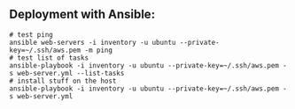 ## Deployment with Ansible:

	# test ping
	ansible web-servers -i inventory -u ubuntu --private-key=~/.ssh/aws.pem -m ping
	# test list of tasks
 	ansible-playbook -i inventory -u ubuntu --private-key=~/.ssh/aws.pem -s web-server.yml --list-tasks
	# install stuff on the host
 	ansible-playbook -i inventory -u ubuntu --private-key=~/.ssh/aws.pem -s web-server.yml
